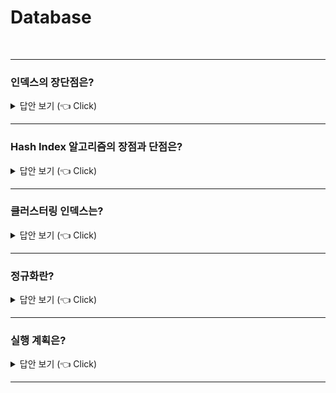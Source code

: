 # Database
<br>

-----------------------
### 인덱스의 장단점은?

<details>
   <summary> 답안 보기 (👈 Click)</summary>
<br />

-----------------------
+ 장점
    - 인덱스는 일종의 색인으로서, 매우 빠른 검색을 가능하게 한다는 점이 장점입니다. 

+ 단점
    - 인덱스는 데이터를 업데이트하거나 삭제할 때, 매번 정렬을 해줘야 하므로,
      업데이트 및 삭제의 성능은 떨어질 수 있다는 단점이 있습니다. 

</details>

-----------------------
### Hash Index 알고리즘의 장점과 단점은?

<details>
   <summary> 답안 보기 (👈 Click)</summary>
<br />

-----------------------
+ 장점
    - Hash Index 알고리즘은 해시 값을 인덱싱하므로, 매우 빠른 검색을 지원합니다.  
+ 단점
    - 값을 변형하여 저장하므로, 전방(Prefix) 검색과 같은 것에 사용이 불가능합니다.
</details>

-----------------------

### 클러스터링 인덱스는?

<details>
   <summary> 답안 보기 (👈 Click)</summary> (작성중)
<br />

+ 프라이머리 키 값이 비슷한 레코드끼리 묶어서 저장하는 것을 클러스터링 인덱스라고 표현합니다. <br>
  즉, 프라이머리 키 값에 의해 레코드의 저장 위치가 결정되며, 프라이머리 키 값이 변경된다면 <br>
  그 레코드의 물리적인 저장 위치도 바뀌어야 합니다. <br>
  클러스터링 인덱스는 테이블의 프라이머리 키에 대해서만 적용되는 내용이며, <br> 
  주로 비슷한 값들을 동시에 조회하는 경우가 많다는 점에 착안한 것입니다. <br>
</details>

-----------------------
### 정규화란?

<details>
   <summary> 답안 보기 (👈 Click)</summary>
<br />

-----------------------
+ 
</details>

-----------------------

### 실행 계획은?

<details>
   <summary> 답안 보기 (👈 Click)</summary> (작성중)
<br />

-----------------------
+ 
</details>

-----------------------
